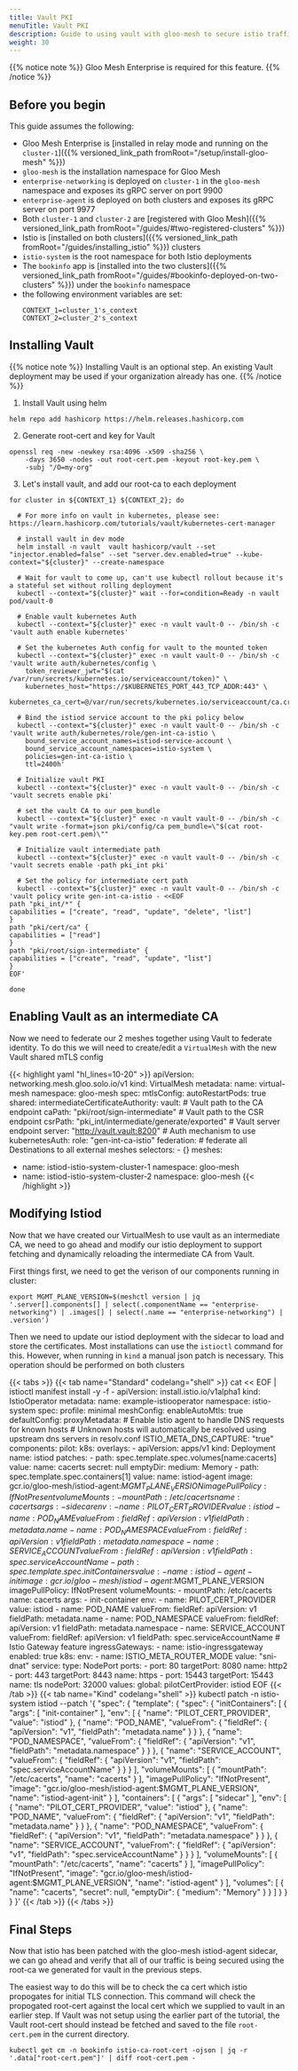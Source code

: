 ```yaml
---
title: Vault PKI
menuTitle: Vault PKI
description: Guide to using vault with gloo-mesh to secure istio traffic
weight: 30
---
```


{{% notice note %}} Gloo Mesh Enterprise is required for this feature. {{% /notice %}}

## Before you begin

This guide assumes the following:

  * Gloo Mesh Enterprise is [installed in relay mode and running on the `cluster-1`]({{% versioned_link_path fromRoot="/setup/install-gloo-mesh" %}})
  * `gloo-mesh` is the installation namespace for Gloo Mesh
  * `enterprise-networking` is deployed on `cluster-1` in the `gloo-mesh` namespace and exposes its gRPC server on port 9900
  * `enterprise-agent` is deployed on both clusters and exposes its gRPC server on port 9977
  * Both `cluster-1` and `cluster-2` are [registered with Gloo Mesh]({{% versioned_link_path fromRoot="/guides/#two-registered-clusters" %}})
  * Istio is [installed on both clusters]({{% versioned_link_path fromRoot="/guides/installing_istio" %}}) clusters
  * `istio-system` is the root namespace for both Istio deployments
  * The `bookinfo` app is [installed into the two clusters]({{% versioned_link_path fromRoot="/guides/#bookinfo-deployed-on-two-clusters" %}}) under the `bookinfo` namespace
  * the following environment variables are set:
    ```shell
    CONTEXT_1=cluster_1's_context
    CONTEXT_2=cluster_2's_context
    ```

## Installing Vault

{{% notice note %}} Installing Vault is an optional step. An existing Vault deployment may be used if your organization already has one. {{% /notice %}}

1. Install Vault using helm
```shell
helm repo add hashicorp https://helm.releases.hashicorp.com
```

2. Generate root-cert and key for Vault
```shell
openssl req -new -newkey rsa:4096 -x509 -sha256 \
    -days 3650 -nodes -out root-cert.pem -keyout root-key.pem \
    -subj "/O=my-org"
```

3. Let's install vault, and add our root-ca to each deployment
```shell
for cluster in ${CONTEXT_1} ${CONTEXT_2}; do

  # For more info on vault in kubernetes, please see: https://learn.hashicorp.com/tutorials/vault/kubernetes-cert-manager

  # install vault in dev mode
  helm install -n vault  vault hashicorp/vault --set "injector.enabled=false" --set "server.dev.enabled=true" --kube-context="${cluster}" --create-namespace

  # Wait for vault to come up, can't use kubectl rollout because it's a stateful set without rolling deployment
  kubectl --context="${cluster}" wait --for=condition=Ready -n vault pod/vault-0

  # Enable vault kubernetes Auth
  kubectl --context="${cluster}" exec -n vault vault-0 -- /bin/sh -c 'vault auth enable kubernetes'

  # Set the kubernetes Auth config for vault to the mounted token
  kubectl --context="${cluster}" exec -n vault vault-0 -- /bin/sh -c 'vault write auth/kubernetes/config \
    token_reviewer_jwt="$(cat /var/run/secrets/kubernetes.io/serviceaccount/token)" \
    kubernetes_host="https://$KUBERNETES_PORT_443_TCP_ADDR:443" \
    kubernetes_ca_cert=@/var/run/secrets/kubernetes.io/serviceaccount/ca.crt'

  # Bind the istiod service account to the pki policy below
  kubectl --context="${cluster}" exec -n vault vault-0 -- /bin/sh -c 'vault write auth/kubernetes/role/gen-int-ca-istio \
    bound_service_account_names=istiod-service-account \
    bound_service_account_namespaces=istio-system \
    policies=gen-int-ca-istio \
    ttl=2400h'

  # Initialize vault PKI
  kubectl --context="${cluster}" exec -n vault vault-0 -- /bin/sh -c 'vault secrets enable pki'

  # set the vault CA to our pem_bundle
  kubectl --context="${cluster}" exec -n vault vault-0 -- /bin/sh -c "vault write -format=json pki/config/ca pem_bundle=\"$(cat root-key.pem root-cert.pem)\""

  # Initialize vault intermediate path
  kubectl --context="${cluster}" exec -n vault vault-0 -- /bin/sh -c 'vault secrets enable -path pki_int pki'

  # Set the policy for intermediate cert path
  kubectl --context="${cluster}" exec -n vault vault-0 -- /bin/sh -c 'vault policy write gen-int-ca-istio - <<EOF
path "pki_int/*" {
capabilities = ["create", "read", "update", "delete", "list"]
}
path "pki/cert/ca" {
capabilities = ["read"]
}
path "pki/root/sign-intermediate" {
capabilities = ["create", "read", "update", "list"]
}
EOF'

done
```

## Enabling Vault as an intermediate CA

Now we need to federate our 2 meshes together using Vault to federate identity. To do this we will need to create/edit a `VirtualMesh` with the new Vault shared mTLS config

{{< highlight yaml "hl_lines=10-20" >}}
apiVersion: networking.mesh.gloo.solo.io/v1
kind: VirtualMesh
metadata:
  name: virtual-mesh
  namespace: gloo-mesh
spec:
  mtlsConfig:
    autoRestartPods: true
    shared:
      intermediateCertificateAuthority:
        vault:
          # Vault path to the CA endpoint
          caPath: "pki/root/sign-intermediate"
          # Vault path to the CSR endpoint
          csrPath: "pki_int/intermediate/generate/exported"
          # Vault server endpoint
          server: "http://vault.vault:8200"
          # Auth mechanism to use
          kubernetesAuth:
            role: "gen-int-ca-istio"
  federation:
    # federate all Destinations to all external meshes
    selectors:
    - {}
  meshes:
  - name: istiod-istio-system-cluster-1
    namespace: gloo-mesh
  - name: istiod-istio-system-cluster-2
    namespace: gloo-mesh
{{< /highlight >}}

## Modifying Istiod

Now that we have created our VirtualMesh to use vault as an intermediate CA, we need to go ahead and modify our istio deployment to support fetching and dynamically reloading the intermediate CA from Vault.

First things first, we need to get the verison of our components running in cluster:
```shell
export MGMT_PLANE_VERSION=$(meshctl version | jq '.server[].components[] | select(.componentName == "enterprise-networking") | .images[] | select(.name == "enterprise-networking") | .version')
```

Then we need to update our istiod deployment with the sidecar to load and store the certificates. Most installations can use the `istioctl` command for this. However, when running in `kind` a manual json patch is necessary. This operation should be performed on both clusters

{{< tabs >}}
{{< tab name="Standard" codelang="shell" >}}
cat << EOF | istioctl manifest install -y -f -
apiVersion: install.istio.io/v1alpha1
kind: IstioOperator
metadata:
  name: example-istiooperator
  namespace: istio-system
spec:
  profile: minimal
  meshConfig:
    enableAutoMtls: true
    defaultConfig:
      proxyMetadata:
        # Enable Istio agent to handle DNS requests for known hosts
        # Unknown hosts will automatically be resolved using upstream dns servers in resolv.conf
        ISTIO_META_DNS_CAPTURE: "true"
  components:
    pilot:
      k8s:
        overlays:
        - apiVersion: apps/v1
          kind: Deployment
          name: istiod
          patches:
          - path: spec.template.spec.volumes[name:cacerts]
            value: 
              name: cacerts
              secret: null
              emptyDir:
                medium: Memory
          - path: spec.template.spec.containers[1]
            value: 
              name: istiod-agent
              image: gcr.io/gloo-mesh/istiod-agent:$MGMT_PLANE_VERSION
              imagePullPolicy: IfNotPresent
              volumeMounts:
              - mountPath: /etc/cacerts
                name: cacerts
              args: 
              - sidecar
              env:
              - name: PILOT_CERT_PROVIDER
                value: istiod
              - name: POD_NAME
                valueFrom:
                  fieldRef:
                    apiVersion: v1
                    fieldPath: metadata.name
              - name: POD_NAMESPACE
                valueFrom:
                  fieldRef:
                    apiVersion: v1
                    fieldPath: metadata.namespace
              - name: SERVICE_ACCOUNT
                valueFrom:
                  fieldRef:
                    apiVersion: v1
                    fieldPath: spec.serviceAccountName
          - path: spec.template.spec.initContainers
            value: 
            - name: istiod-agent-init
              image: gcr.io/gloo-mesh/istiod-agent:$MGMT_PLANE_VERSION
              imagePullPolicy: IfNotPresent
              volumeMounts:
              - mountPath: /etc/cacerts
                name: cacerts
              args: 
              - init-container
              env:
              - name: PILOT_CERT_PROVIDER
                value: istiod
              - name: POD_NAME
                valueFrom:
                  fieldRef:
                    apiVersion: v1
                    fieldPath: metadata.name
              - name: POD_NAMESPACE
                valueFrom:
                  fieldRef:
                    apiVersion: v1
                    fieldPath: metadata.namespace
              - name: SERVICE_ACCOUNT
                valueFrom:
                  fieldRef:
                    apiVersion: v1
                    fieldPath: spec.serviceAccountName
    # Istio Gateway feature
    ingressGateways:
    - name: istio-ingressgateway
      enabled: true
      k8s:
        env:
          - name: ISTIO_META_ROUTER_MODE
            value: "sni-dnat"
        service:
          type: NodePort
          ports:
            - port: 80
              targetPort: 8080
              name: http2
            - port: 443
              targetPort: 8443
              name: https
            - port: 15443
              targetPort: 15443
              name: tls
              nodePort: 32000
  values:
    global:
      pilotCertProvider: istiod
EOF
{{< /tab >}}
{{< tab name="Kind" codelang="shell" >}}
kubectl patch -n istio-system istiod --patch '{
	"spec": {
			"template": {
				"spec": {
						"initContainers": [
							{
									"args": [
										"init-container"
									],
									"env": [
										{
												"name": "PILOT_CERT_PROVIDER",
												"value": "istiod"
										},
										{
												"name": "POD_NAME",
												"valueFrom": {
													"fieldRef": {
															"apiVersion": "v1",
															"fieldPath": "metadata.name"
													}
												}
										},
										{
												"name": "POD_NAMESPACE",
												"valueFrom": {
													"fieldRef": {
															"apiVersion": "v1",
															"fieldPath": "metadata.namespace"
													}
												}
										},
										{
												"name": "SERVICE_ACCOUNT",
												"valueFrom": {
													"fieldRef": {
															"apiVersion": "v1",
															"fieldPath": "spec.serviceAccountName"
													}
												}
										}
									],
									"volumeMounts": [
										{
												"mountPath": "/etc/cacerts",
												"name": "cacerts"
										}
									],
									"imagePullPolicy": "IfNotPresent",
									"image": "gcr.io/gloo-mesh/istiod-agent:$MGMT_PLANE_VERSION",
									"name": "istiod-agent-init"
							}
						],
						"containers": [
							{
									"args": [
										"sidecar"
									],
									"env": [
										{
												"name": "PILOT_CERT_PROVIDER",
												"value": "istiod"
										},
										{
												"name": "POD_NAME",
												"valueFrom": {
													"fieldRef": {
															"apiVersion": "v1",
															"fieldPath": "metadata.name"
													}
												}
										},
										{
												"name": "POD_NAMESPACE",
												"valueFrom": {
													"fieldRef": {
															"apiVersion": "v1",
															"fieldPath": "metadata.namespace"
													}
												}
										},
										{
												"name": "SERVICE_ACCOUNT",
												"valueFrom": {
													"fieldRef": {
															"apiVersion": "v1",
															"fieldPath": "spec.serviceAccountName"
													}
												}
										}
									],
									"volumeMounts": [
										{
												"mountPath": "/etc/cacerts",
												"name": "cacerts"
										}
									],
									"imagePullPolicy": "IfNotPresent",
									"image": "gcr.io/gloo-mesh/istiod-agent:$MGMT_PLANE_VERSION",
									"name": "istiod-agent"
							}
						],
						"volumes": [
							{
									"name": "cacerts",
									"secret": null,
									"emptyDir": {
										"medium": "Memory"
									}
							}
						]
				}
			}
	}
}'
{{< /tab >}}
{{< /tabs >}}

## Final Steps

Now that istio has been patched with the gloo-mesh istiod-agent sidecar, we can go ahead and verify that all of our traffic is being secured using the root-ca we generated for vault in the previous steps.

The easiest way to do this will be to check the ca cert which istio propogates for initial TLS connection. This command will check the propogated root-cert against the local cert which we supplied to vault in an earlier step. If Vault was not setup using the earlier part of the tutorial, the Vault root-cert should instead be fetched and saved to the file `root-cert.pem` in the current directory.

```shell
kubectl get cm -n bookinfo istio-ca-root-cert -ojson | jq -r  '.data["root-cert.pem"]' | diff root-cert.pem -
```
